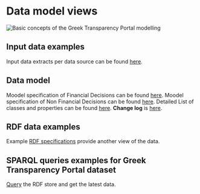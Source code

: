 # Data model views
![Basic concepts of the Greek Transparency Portal modelling](https://www.dropbox.com/s/5wwmkyuvoxcih32/Diavgeia_YDS_UML.jpg?dl=1)
## Input data examples
Input data extracts per data source can be found [here](https://github.com/YourDataStories/ontology/blob/master/Diavgeia%20II/Input%20Data%20Example.md).
## Data model
Moodel specification of Financial Decisions can be found [here](https://github.com/YourDataStories/ontology/blob/master/Diavgeia%20II/YDS%20Financial%20Decisions.owl). 
Moodel specification of Non Financial Decisions can be found [here](https://github.com/YourDataStories/ontology/blob/master/Diavgeia%20II/YDS%20non%20Financial%20Decisions.owl). 
Detailed List of classes and properties can be found [here](https://docs.google.com/spreadsheets/d/1xMiTAk7mXhGPnSU4-qspiYaN15ur4v3J0lU8qYODtzk/edit#gid=481927591).
**Change log** is [here](https://github.com/YourDataStories/ontology/blob/master/Overall%20model/CHANGELOG.md).

## RDF data examples
Example [RDF specifications](https://github.com/YourDataStories/ontology/blob/master/Diavgeia%20II/RDF%20Data%20Example.md) provide another view of the data.
## SPARQL queries examples for Greek Transparency Portal dataset
[Query](https://github.com/YourDataStories/ontology/blob/master/Overall%20model/SPARQL%20queries.md) the RDF store and get the latest data.
